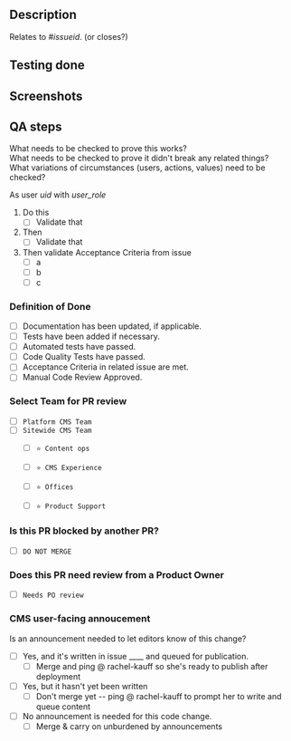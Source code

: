 ## Description

Relates to #_issueid_. (or closes?)

## Testing done


## Screenshots


## QA steps

What needs to be checked to prove this works?  
What needs to be checked to prove it didn't break any related things?  
What variations of circumstances (users, actions, values) need to be checked?  

As user _uid_ with _user_role_
1. Do this
   - [ ] Validate that 
2. Then 
   - [ ] Validate that 
3. Then validate Acceptance Criteria from issue
   - [ ] a 
   - [ ] b
   - [ ] c

### Definition of Done

- [ ] Documentation has been updated, if applicable.
- [ ] Tests have been added if necessary.
- [ ] Automated tests have passed.
- [ ] Code Quality Tests have passed.
- [ ] Acceptance Criteria in related issue are met.
- [ ] Manual Code Review Approved.

### Select Team for PR review

- [ ] `Platform CMS Team`
- [ ] `Sitewide CMS Team`
  - [ ] `⭐️ Content ops`
  - [ ] `⭐️ CMS Experience`
  - [ ] `⭐️ Offices`
  - [ ] `⭐️ Product Support`


### Is this PR blocked by another PR?

- [ ] `DO NOT MERGE`

### Does this PR need review from a Product Owner

- [ ] `Needs PO review`

### CMS user-facing annoucement

Is an announcement needed to let editors know of this change?
- [ ] Yes, and it's written in issue ____ and queued for publication.
  - [ ] Merge and ping @ rachel-kauff so she's ready to publish after deployment
- [ ] Yes, but it hasn't yet been written
  - [ ] Don't merge yet -- ping @ rachel-kauff to prompt her to write and queue content
- [ ] No announcement is needed for this code change.
  - [ ] Merge & carry on unburdened by announcements
